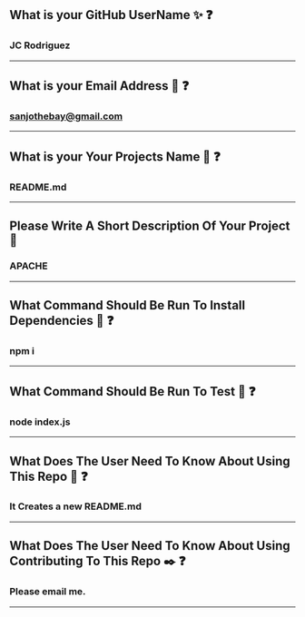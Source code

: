 
   ## What is your GitHub UserName ✨ ❓
   ### JC Rodriguez
   - - -
   ## What is your Email Address 📧 ❓
   ### sanjothebay@gmail.com
   - - -
   ## What is your Your Projects Name 📃 ❓
   ### README.md
   - - -
   ## Please Write A Short Description Of Your Project 📝
   ### APACHE
   - - -
   ## What Command Should Be Run To Install Dependencies 🚀 ❓
   ### npm i 
   - - -
   ## What Command Should Be Run To Test 🚀 ❓
   ### node index.js
   - - -
   ## What Does The User Need To Know About Using This Repo 🔱 ❓
   ### It Creates a new README.md
   - - -
   ## What Does The User Need To Know About Using Contributing To This Repo ✒️ ❓
   ### Please email me. 
   - - -
